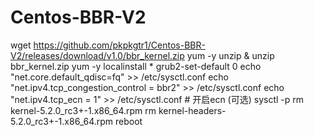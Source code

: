 # Centos-BBR-V2

wget https://github.com/pkpkgtr1/Centos-BBR-V2/releases/download/v1.0/bbr_kernel.zip
yum -y unzip & unzip bbr_kernel.zip
yum -y localinstall *
grub2-set-default 0
echo "net.core.default_qdisc=fq" >> /etc/sysctl.conf
echo "net.ipv4.tcp_congestion_control = bbr2" >> /etc/sysctl.conf
echo "net.ipv4.tcp_ecn = 1" >> /etc/sysctl.conf   # 开启ecn (可选)
sysctl -p
rm kernel-5.2.0_rc3+-1.x86_64.rpm
rm kernel-headers-5.2.0_rc3+-1.x86_64.rpm
reboot
